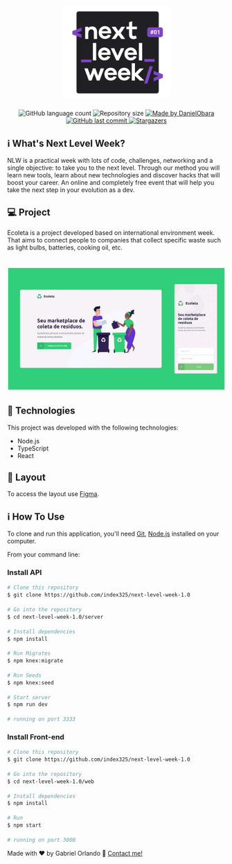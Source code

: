 <h1 align="center">
    <img alt="NextLevelWeek" title="#NextLevelWeek" src='./web/src/assets/nlw.png' width="250px" />
</h1>

<p align="center">
  <img alt="GitHub language count" src="https://img.shields.io/github/languages/count/index325/nlw1_projeto?color=%2304D361">

  <img alt="Repository size" src="https://img.shields.io/github/repo-size/index325/nlw1_projeto">
	
  <a href="https://www.linkedin.com/in/gabriel-orlando-07266a117/">
    <img alt="Made by DanielObara" src="https://img.shields.io/badge/made%20by-index325-%2304D361">
  </a>

  <a href="https://github.com/index325/nlw1_projeto/commits/master">
    <img alt="GitHub last commit" src="https://img.shields.io/github/last-commit/index325/nlw1_projeto">
  </a>
   <a href="https://github.com/index325/nlw1_projeto/stargazers">
    <img alt="Stargazers" src="https://img.shields.io/github/stars/index325/nlw1_projeto?style=social">
  </a>
</p>

## :information_source: What's Next Level Week?

NLW is a practical week with lots of code, challenges, networking and a single objective: to take you to the next level.
Through our method you will learn new tools, learn about new technologies and discover hacks that will boost your career.
An online and completely free event that will help you take the next step in your evolution as a dev.

## 💻 Project

Ecoleta is a project developed based on international environment week. 
That aims to connect people to companies that collect specific waste such as light bulbs, batteries, cooking oil, etc.

<h1 align="center">
    <img alt="Example" title="Example" src="./web/src/assets/example.png" width="500px" />
</h1>


## :rocket: Technologies

This project was developed with the following technologies:

- Node.js
- TypeScript
- React

## 🔖 Layout

To access the layout use [Figma](https://www.figma.com/file/1SxgOMojOB2zYT0Mdk28lB/).

## :information_source: How To Use

To clone and run this application, you'll need [Git](https://git-scm.com), [Node.js](https://nodejs.org/en/) installed on your computer.

From your command line:

### Install API 

```bash
# Clone this repository
$ git clone https://github.com/index325/next-level-week-1.0

# Go into the repository
$ cd next-level-week-1.0/server

# Install dependencies
$ npm install

# Run Migrates
$ npm knex:migrate

# Run Seeds
$ npm knex:seed

# Start server
$ npm run dev

# running on port 3333
```

### Install Front-end

```bash
# Clone this repository
$ git clone https://github.com/index325/next-level-week-1.0

# Go into the repository
$ cd next-level-week-1.0/web

# Install dependencies
$ npm install

# Run
$ npm start

# running on port 3000
```


Made with ♥ by Gabriel Orlando :wave: [Contact me!](https://www.linkedin.com/in/gabriel-orlando-07266a117/)
